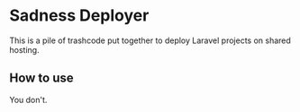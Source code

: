 # Sadness Deployer

This is a pile of trashcode put together to deploy Laravel projects on shared hosting.

## How to use

You don't.
